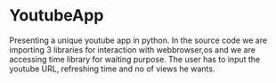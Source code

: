 # YoutubeApp
Presenting a unique youtube app in python. In the source code we are importing 3 libraries for interaction with webbrowser,os and we are accessing time library for waiting purpose. The user has to input the youtube URL, refreshing time and no of views he wants.
